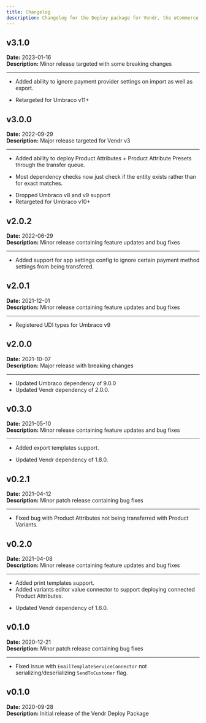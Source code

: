 ```yaml
---
title: Changelog
description: Changelog for the Deploy package for Vendr, the eCommerce solution for Umbraco v8+
---
```


## v3.1.0   
**Date:** 2023-01-16    
**Description:** Minor release targeted with some breaking changes

---  

<changelog>
<changelog-group category="Added">  

* Added ability to ignore payment provider settings on import as well as export.

</changelog-group>
<changelog-group category="Breaking">  

* Retargeted for Umbraco v11+

</changelog-group>
</changelog>

## v3.0.0   
**Date:** 2022-09-29    
**Description:** Major release targeted for Vendr v3

---  

<changelog>
<changelog-group category="Added">  

* Added ability to deploy Product Attributes + Product Attribute Presets through the transfer queue.

</changelog-group>
<changelog-group category="Changed">  

* Most dependency checks now just check if the entity exists rather than for exact matches.

</changelog-group>
<changelog-group category="Breaking">  

* Dropped Umbraco v8 and v9 support
* Retargeted for Umbraco v10+

</changelog-group>
</changelog>

## v2.0.2   
**Date:** 2022-06-29    
**Description:** Minor release containing feature updates and bug fixes 

---  

<changelog>
<changelog-group category="Added">  

* Added support for app settings config to ignore certain payment method settings from being transfered.

</changelog-group>
</changelog>

## v2.0.1   
**Date:** 2021-12-01    
**Description:** Minor release containing feature updates and bug fixes 

---  

<changelog>
<changelog-group category="Added">  

* Registered UDI types for Umbraco v9

</changelog-group>
</changelog>


## v2.0.0   
**Date:** 2021-10-07    
**Description:** Major release with breaking changes

---  

<changelog>
<changelog-group category="Breaking">  

* Updated Umbraco dependency of 9.0.0
* Updated Vendr dependency of 2.0.0.

</changelog-group>
</changelog>

## v0.3.0   
**Date:** 2021-05-10   
**Description:** Minor release containing feature updates and bug fixes 

---  

<changelog>
<changelog-group category="Added">  

* Added export templates support.

</changelog-group>
<changelog-group category="Breaking">  

* Updated Vendr dependency of 1.8.0.

</changelog-group>
</changelog>

## v0.2.1   
**Date:** 2021-04-12   
**Description:** Minor patch release containing bug fixes 

---  

<changelog>
<changelog-group category="Fixed">  

* Fixed bug with Product Attributes not being transferred with Product Variants.

</changelog-group>
</changelog>

## v0.2.0   
**Date:** 2021-04-08   
**Description:** Minor release containing feature updates and bug fixes 

---  

<changelog>
<changelog-group category="Added">  

* Added print templates support.
* Added variants editor value connector to support deploying connected Product Attributes.

</changelog-group>
<changelog-group category="Breaking">  

* Updated Vendr dependency of 1.6.0.

</changelog-group>
</changelog>

## v0.1.0   
**Date:** 2020-12-21    
**Description:** Minor patch release containing bug fixes 

---  

<changelog>
<changelog-group category="Fixed">  

    
* Fixed issue with `EmailTemplateServiceConnector` not serializing/deserializing `SendToCustomer` flag.


</changelog-group>
</changelog>

## v0.1.0 
**Date:** 2020-09-28  
**Description:** Initial release of the Vendr Deploy Package  